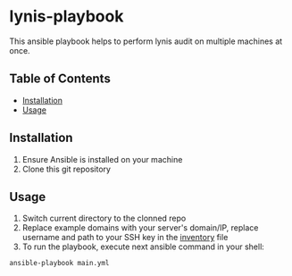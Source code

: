 # lynis-playbook
This ansible playbook helps to perform lynis audit on multiple machines at once.


## Table of Contents
- [Installation](#installation)
- [Usage](#usage)


## Installation
1. Ensure Ansible is installed on your machine
2. Clone this git repository


## Usage
1. Switch current directory to the clonned repo
2. Replace example domains with your server's domain/IP, replace username and path to your SSH key in the [inventory](./inventory) file
3. To run the playbook, execute next ansible command in your shell:
```bash
ansible-playbook main.yml
```

